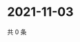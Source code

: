 # 2021-11-03

共 0 条

<!-- BEGIN WEIBO -->
<!-- 最后更新时间 Wed Nov 03 2021 19:12:16 GMT+0800 (China Standard Time) -->

<!-- END WEIBO -->

